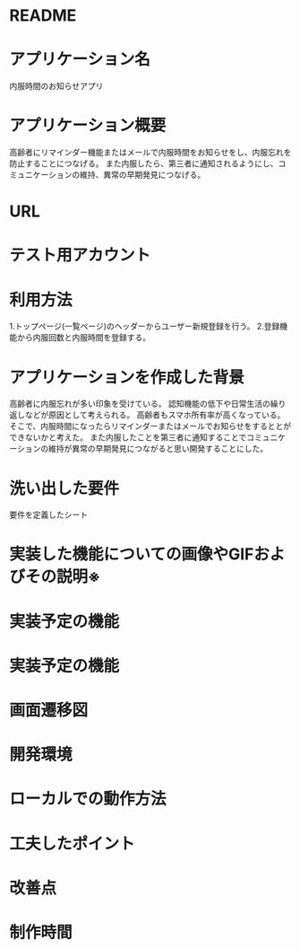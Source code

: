 # README

# アプリケーション名
内服時間のお知らせアプリ

# アプリケーション概要
高齢者にリマインダー機能またはメールで内服時間をお知らせをし、内服忘れを防止することにつなげる。
また内服したら、第三者に通知されるようにし、コミュニケーションの維持、異常の早期発見につなげる。

# URL

# テスト用アカウント

# 利用方法
1.トップページ(一覧ページ)のヘッダーからユーザー新規登録を行う。
2.登録機能から内服回数と内服時間を登録する。

# アプリケーションを作成した背景
高齢者に内服忘れが多い印象を受けている。
認知機能の低下や日常生活の繰り返しなどが原因として考えられる。
高齢者もスマホ所有率が高くなっている。
そこで、内服時間になったらリマインダーまたはメールでお知らせをするととができないかと考えた。
また内服したことを第三者に通知することでコミュニケーションの維持が異常の早期発見につながると思い開発することにした。

# 洗い出した要件
要件を定義したシート

# 実装した機能についての画像やGIFおよびその説明※
# 実装予定の機能
# 実装予定の機能
# 画面遷移図
# 開発環境
# ローカルでの動作方法
# 工夫したポイント
# 改善点
# 制作時間
 